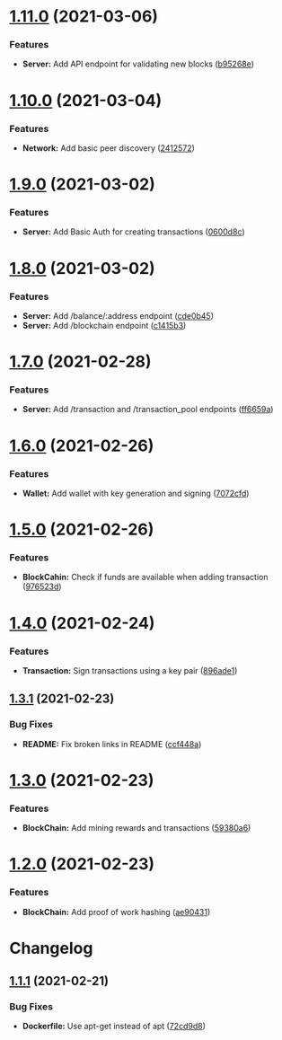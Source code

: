 # [1.11.0](https://github.com/LucianBuzzo/sequin/compare/v1.10.0...v1.11.0) (2021-03-06)


### Features

* **Server:** Add API endpoint for validating new blocks ([b95268e](https://github.com/LucianBuzzo/sequin/commit/b95268ee16fdc873f6aece03dc40b3986b04bc65))

# [1.10.0](https://github.com/LucianBuzzo/sequin/compare/v1.9.0...v1.10.0) (2021-03-04)


### Features

* **Network:** Add basic peer discovery ([2412572](https://github.com/LucianBuzzo/sequin/commit/2412572f610f19a270d3415b6d2ec8826a1a0751))

# [1.9.0](https://github.com/LucianBuzzo/sequin/compare/v1.8.0...v1.9.0) (2021-03-02)


### Features

* **Server:** Add Basic Auth for creating transactions ([0600d8c](https://github.com/LucianBuzzo/sequin/commit/0600d8c6919f03278e3ccee2ac9d549c9d11c860))

# [1.8.0](https://github.com/LucianBuzzo/sequin/compare/v1.7.0...v1.8.0) (2021-03-02)


### Features

* **Server:** Add /balance/:address endpoint ([cde0b45](https://github.com/LucianBuzzo/sequin/commit/cde0b4559b9a6c0edd700b3398b659f16e5166d2))
* **Server:** Add /blockchain endpoint ([c1415b3](https://github.com/LucianBuzzo/sequin/commit/c1415b394999b7f02b8b116a1a5224f5272214f2))

# [1.7.0](https://github.com/LucianBuzzo/sequin/compare/v1.6.0...v1.7.0) (2021-02-28)


### Features

* **Server:** Add /transaction and /transaction_pool endpoints ([ff6659a](https://github.com/LucianBuzzo/sequin/commit/ff6659aab2f9ed5d4cea87e2a2409069bd03b095))

# [1.6.0](https://github.com/LucianBuzzo/sequin/compare/v1.5.0...v1.6.0) (2021-02-26)


### Features

* **Wallet:** Add wallet with key generation and signing ([7072cfd](https://github.com/LucianBuzzo/sequin/commit/7072cfd8be7bb58ac6491aa1d4cb17904e32a929))

# [1.5.0](https://github.com/LucianBuzzo/sequin/compare/v1.4.0...v1.5.0) (2021-02-26)


### Features

* **BlockCahin:** Check if funds are available when adding transaction ([976523d](https://github.com/LucianBuzzo/sequin/commit/976523d1c77399c2ee60deace412dda2101565f7))

# [1.4.0](https://github.com/LucianBuzzo/sequin/compare/v1.3.1...v1.4.0) (2021-02-24)


### Features

* **Transaction:** Sign transactions using a key pair ([896ade1](https://github.com/LucianBuzzo/sequin/commit/896ade12291edd4370516bf18d349223a0c3ccb3))

## [1.3.1](https://github.com/LucianBuzzo/sequin/compare/v1.3.0...v1.3.1) (2021-02-23)


### Bug Fixes

* **README:** Fix broken links in README ([ccf448a](https://github.com/LucianBuzzo/sequin/commit/ccf448a9c2402e4d7c280e8842c67adb5cfb8624))

# [1.3.0](https://github.com/LucianBuzzo/sequin/compare/v1.2.0...v1.3.0) (2021-02-23)


### Features

* **BlockChain:** Add mining rewards and transactions ([59380a6](https://github.com/LucianBuzzo/sequin/commit/59380a6de029be502075c86e9e166b1ef225ab14))

# [1.2.0](https://github.com/LucianBuzzo/sequin/compare/v1.1.1...v1.2.0) (2021-02-23)


### Features

* **BlockChain:** Add proof of work hashing ([ae90431](https://github.com/LucianBuzzo/sequin/commit/ae904319430be4c1573193fd419e16f65e300ca4))

# Changelog

## [1.1.1](https://github.com/LucianBuzzo/sequin/compare/v1.1.0...v1.1.1) (2021-02-21)


### Bug Fixes

* **Dockerfile:** Use apt-get instead of apt ([72cd9d8](https://github.com/LucianBuzzo/sequin/commit/72cd9d860a3b5ce9f5b51f484f0c487cffb4708d))
